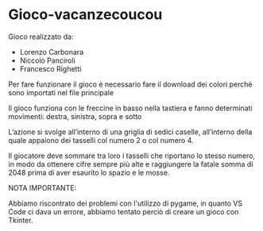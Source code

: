 # Gioco-vacanzecoucou
Gioco realizzato da:

- Lorenzo Carbonara
- Niccolò Panciroli
- Francesco Righetti

Per fare funzionare il gioco è necessario fare il download dei colori perchè sono importati nel file principale

Il gioco funziona con le freccine in basso nella tastiera e fanno determinati movimenti: destra, sinistra, sopra e sotto

L’azione si svolge all’interno di una griglia di sedici caselle, all’interno della quale appaiono dei tasselli col numero 2 o col numero 4. 

Il giocatore deve sommare tra loro i tasselli che riportano lo stesso numero, in modo da ottenere cifre sempre più alte e raggiungere la fatale somma di 2048 prima di aver esaurito lo spazio e le mosse.

NOTA IMPORTANTE:

Abbiamo riscontrato dei problemi con l'utilizzo di pygame, in quanto VS Code ci dava un errore, abbiamo tentato perciò di creare un gioco con Tkinter.

